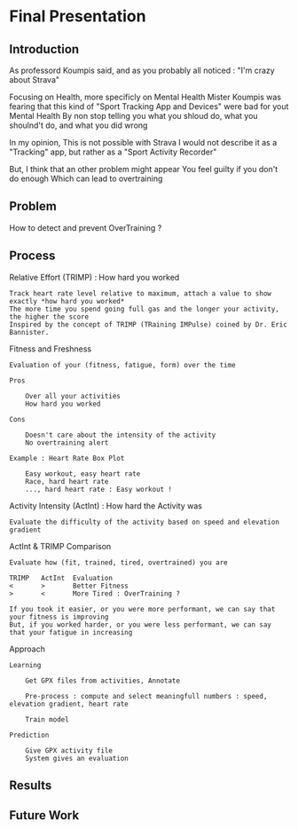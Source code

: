 
# Final Presentation

## Introduction

As professord Koumpis said, and as you probably all noticed :
"I'm crazy about Strava"

Focusing on Health, more specificly on Mental Health
Mister Koumpis was fearing that this kind of "Sport Tracking App and Devices" were bad for yout Mental Health
By non stop telling you what you shloud do, what you shoulnd't do, and what you did wrong

In my opinion, This is not possible with Strava
I would not describe it as a "Tracking" app, but rather as a "Sport Activity Recorder"

But, I think that an other problem might appear
You feel guilty if you don't do enough
Which can lead to overtraining

## Problem

How to detect and prevent OverTraining ?

## Process

Relative Effort (TRIMP) : How hard you worked

    Track heart rate level relative to maximum, attach a value to show exactly *how hard you worked*
    The more time you spend going full gas and the longer your activity, the higher the score
    Inspired by the concept of TRIMP (TRaining IMPulse) coined by Dr. Eric Bannister.

Fitness and Freshness

    Evaluation of your (fitness, fatigue, form) over the time

    Pros

        Over all your activities
        How hard you worked

    Cons

        Doesn't care about the intensity of the activity
        No overtraining alert

    Example : Heart Rate Box Plot

        Easy workout, easy heart rate
        Race, hard heart rate
        ..., hard heart rate : Easy workout !

Activity Intensity (ActInt) : How hard the Activity was

    Evaluate the difficulty of the activity based on speed and elevation gradient

ActInt & TRIMP Comparison

    Evaluate how (fit, trained, tired, overtrained) you are

    TRIMP   ActInt  Evaluation
    <       >       Better Fitness
    >       <       More Tired : OverTraining ?

    If you took it easier, or you were more performant, we can say that your fitness is improving
    But, if you worked harder, or you were less performant, we can say that your fatigue in increasing

Approach

    Learning

        Get GPX files from activities, Annotate

        Pre-process : compute and select meaningfull numbers : speed, elevation gradient, heart rate

        Train model

    Prediction

        Give GPX activity file
        System gives an evaluation

## Results

## Future Work

